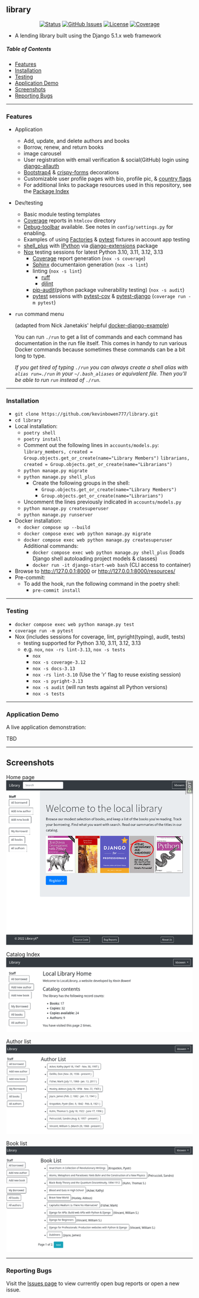 ## library

<div align="center">

  [![Status](https://img.shields.io/badge/status-active-success.svg)]()
  [![GitHub Issues](https://img.shields.io/github/issues/kevinbowen777/library.svg)](https://github.com/kevinbowen777/library/issues)
  [![License](https://img.shields.io/badge/license-MIT-blue.svg)](/LICENSE)
  [![Coverage](https://img.shields.io/endpoint?url=https://gist.githubusercontent.com/kevinbowen777/c571d6c2910df75a607e591435f2cd81/raw/library_covbadge.json)](https://kevinbowen777.github.io/library/)

</div>

- A lending library built using the Django 5.1.x web framework

##### Table of Contents
 - [Features](#features)
 - [Installation](#installation)
 - [Testing](#testing)
 - [Application Demo](#application-demo)
 - [Screenshots](#screenshots)
 - [Reporting Bugs](#reporting-bugs)

---

### Features
 - Application
     - Add, update, and delete authors and books
     - Borrow, renew, and return books
     - image carousel
     - User registration with email verification & social(GitHub) login using [django-allauth](https://pypi.org/project/django-allauth/)
     - [Bootstrap4](https://pypi.org/project/django-bootstrap4/) & [crispy-forms](https://pypi.org/project/django-crispy-forms/) decorations
     - Customizable user profile pages with bio, profile pic, & [country flags](https://pypi.python.org/pypi/django-countries)
     - For additional links to package resources used in this repository, see the [Package Index](docs/package_index.md)
 - Dev/testing
     - Basic module testing templates
     - [Coverage](https://pypi.org/project/coverage/) reports in `htmlcov` directory
     - [Debug-toolbar](https://pypi.org/project/django-debug-toolbar/) available. See notes in `config/settings.py` for enabling.
     - Examples of using [Factories](https://pypi.org/project/factory-boy/) & [pytest](https://pypi.org/project/pytest/) fixtures in account app testing
     - [shell_plus](https://django-extensions.readthedocs.io/en/latest/shell_plus.html) with [IPython](https://pypi.org/project/ipython/) via [django-extensions](https://pypi.python.org/pypi/django-extensions/) package
     - [Nox](https://pypi.org/project/nox/) testing sessions for latest Python 3.10, 3.11, 3.12, 3.13
         - [Coverage](https://pypi.org/project/coverage/) report generation (`nox -s coverage`)
         - [Sphinx](https://pypi.org/project/Sphinx/) documentaion generation (`nox -s lint`)
         - linting (`nox -s lint`)
             - [ruff](https://pypi.org/project/ruff/)
             - [djlint](https://pypi.org/project/djlint/)
         - [pip-audit](https://pypi.org/project/pip-audit/)(python package vulnerability testing) (`nox -s audit`)
         - [pytest](https://docs.pytest.org/en/latest/) sessions with
           [pytest-cov](https://pypi.org/project/pytest-cov/) &
           [pytest-django](https://pypi.org/project/pytest-django/) (`coverage run -m pytest`)
  - `run` command menu

    (adapted from Nick Janetakis' helpful [docker-django-example](https://github.com/nickjj/docker-django-example))

    You can run `./run` to get a list of commands and each command has documentation in the run file itself. This comes in handy to run various Docker commands because sometimes these commands can be a bit long to type.

    *If you get tired of typing `./run` you can always create a shell alias with
`alias run=./run` in your `~/.bash_aliases` or equivalent file. Then you'll be
able to run `run` instead of `./run`.*

---

### Installation
 - `git clone https://github.com/kevinbowen777/library.git`
 - `cd library`
 - Local installation:
     - `poetry shell`
     - `poetry install`
     - Comment out the following lines in `accounts/models.py`:
        `library_members, created = Group.objects.get_or_create(name="Library Members")`
        `librarians, created = Group.objects.get_or_create(name="Librarians")`
     - `python manage.py migrate`
     - `python manage.py shell_plus`
         - Create the following groups in the shell:
            - `Group.objects.get_or_create(name="Library Members")`
            - `Group.objects.get_or_create(name="Librarians")`
     - Uncomment the lines previously indicated in `accounts/models.py`
     - `python manage.py createsuperuser`
     - `python manage.py runserver`
 - Docker installation:
     - `docker compose up --build`
     - `docker compose exec web python manage.py migrate`
     - `docker compose exec web python manage.py createsuperuser`
     Additional commands:
       - `docker compose exec web python manage.py shell_plus`
         (loads Django shell autoloading project models & classes)
       - `docker run -it django-start-web bash`
         (CLI access to container)
 - Browse to http://127.0.0.1:8000 or http://127.0.0.1:8000/resources/
 - Pre-commit:
     - To add the hook, run the following command in the poetry shell:
         - `pre-commit install`

---

### Testing
 - `docker compose exec web python manage.py test`
 - `coverage run -m pytest`
 - Nox (includes sessions for coverage, lint, pyright(typing), audit, tests)
     - testing supported for Python 3.10, 3.11, 3.12, 3.13
     - e.g. `nox`, `nox -rs lint-3.13`, `nox -s tests`
       - `nox`
       - `nox -s coverage-3.12`
       - `nox -s docs-3.13`
       - `nox -rs lint-3.10` (Use the 'r' flag to reuse existing session)
       - `nox -s pyright-3.13`
       - `nox -s audit` (will run tests against all Python versions)
       - `nox -s tests`

---

### Application Demo
A live application demonstration:

TBD

---

## Screenshots

Home page
![Home Page](images/library_homepage_covers.png)

Catalog Index
![Catalog index](images/library_index_staff.png)

Author list
![author_list](images/library_authorlist_staff.png)

Book list
![Book List](images/library_booklist_staff.png)

---
### Reporting Bugs

   Visit the [Issues page](https://github.com/kevinbowen777/library/issues) to view currently open bug reports or open a new issue.
